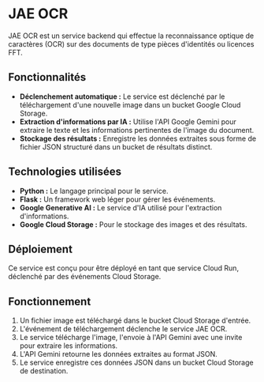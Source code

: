 # JAE OCR

JAE OCR est un service backend qui effectue la reconnaissance optique de caractères (OCR) sur des documents de type pièces d'identités ou licences FFT.

## Fonctionnalités

-   **Déclenchement automatique :** Le service est déclenché par le téléchargement d'une nouvelle image dans un bucket Google Cloud Storage.
-   **Extraction d'informations par IA :** Utilise l'API Google Gemini pour extraire le texte et les informations pertinentes de l'image du document.
-   **Stockage des résultats :** Enregistre les données extraites sous forme de fichier JSON structuré dans un bucket de résultats distinct.

## Technologies utilisées

-   **Python :** Le langage principal pour le service.
-   **Flask :** Un framework web léger pour gérer les événements.
-   **Google Generative AI :** Le service d'IA utilisé pour l'extraction d'informations.
-   **Google Cloud Storage :** Pour le stockage des images et des résultats.

## Déploiement

Ce service est conçu pour être déployé en tant que service Cloud Run, déclenché par des événements Cloud Storage.

## Fonctionnement

1.  Un fichier image est téléchargé dans le bucket Cloud Storage d'entrée.
2.  L'événement de téléchargement déclenche le service JAE OCR.
3.  Le service télécharge l'image, l'envoie à l'API Gemini avec une invite pour extraire les informations.
4.  L'API Gemini retourne les données extraites au format JSON.
5.  Le service enregistre ces données JSON dans un bucket Cloud Storage de destination.